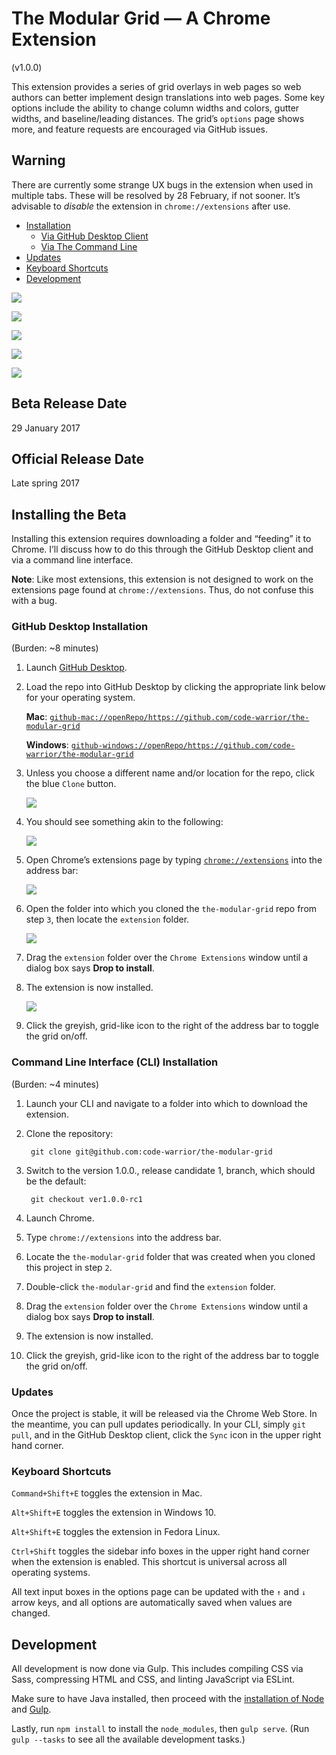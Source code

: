 # The Modular Grid — A Chrome Extension
(v1.0.0)

This extension provides a series of grid overlays in web pages so web authors can better implement design translations into web pages. Some key options include the ability to change column widths and colors, gutter widths, and baseline/leading distances. The grid’s `options` page shows more, and feature requests are encouraged via GitHub issues.

## Warning
There are currently some strange UX bugs in the extension when used in multiple tabs. These will be resolved by 28 February, if not sooner. It’s advisable to *disable* the extension in `chrome://extensions` after use.

- [Installation](#installation)
   * [Via GitHub Desktop Client](#github-desktop-installation)
   * [Via The Command Line](#command-line-installation)
- [Updates](#updates)
- [Keyboard Shortcuts](#keyboard-shortcuts)
- [Development](#development)

![](img/screenshot--baseline-grid.png)

![](img/screenshot--modular-grid.png)

![](img/screenshot--column-grid.png)

![](img/screenshot--settings-1.png)

![](img/screenshot--settings-2.png)

## Beta Release Date
29 January 2017

## Official Release Date
Late spring 2017

## <a name="installation">Installing the Beta</a>
Installing this extension requires downloading a folder and “feeding” it to Chrome. I’ll discuss how to do this through the GitHub Desktop client and via a command line interface.

**Note**: Like most extensions, this extension is not designed to work on the extensions page found at `chrome://extensions`. Thus, do not confuse this with a bug.

### <a name="github-desktop-installation">GitHub Desktop Installation</a>
(Burden: ~8 minutes)

1. Launch [GitHub Desktop](https://desktop.github.com/).

2. Load the repo into GitHub Desktop by clicking the appropriate link below for your operating system.

   **Mac**: [`github-mac://openRepo/https://github.com/code-warrior/the-modular-grid`](github-mac://openRepo/https://github.com/code-warrior/the-modular-grid)

   **Windows**: [`github-windows://openRepo/https://github.com/code-warrior/the-modular-grid`](github-windows://openRepo/https://github.com/code-warrior/the-modular-grid)

3. Unless you choose a different name and/or location for the repo, click the blue `Clone` button.

      ![](img/saving-repo.png)

4. You should see something akin to the following:

      ![](img/extension-loaded-into-github-desktop.png)

5. Open Chrome’s extensions page by typing [`chrome://extensions`](chrome://extensions) into the address bar:

      ![](img/chromes-extensions-page.png)

6. Open the folder into which you cloned the `the-modular-grid` repo from step `3`, then locate the `extension` folder.

      ![](img/the-extension-folder-inside-the-modular-grid-folder.png)

7. Drag the `extension` folder over the `Chrome Extensions` window until a dialog box says **Drop to install**.
8. The extension is now installed.

      ![](img/extension-installed.png)

9. Click the greyish, grid-like icon to the right of the address bar to toggle the grid on/off.

### <a name="command-line-installation">Command Line Interface (CLI) Installation</a>
(Burden: ~4 minutes)

1. Launch your CLI and navigate to a folder into which to download the extension.
2. Clone the repository:

        git clone git@github.com:code-warrior/the-modular-grid

3. Switch to the version 1.0.0., release candidate 1, branch, which should be the default:

        git checkout ver1.0.0-rc1

4. Launch Chrome.
5. Type `chrome://extensions` into the address bar.
6. Locate the `the-modular-grid` folder that was created when you cloned this project in step `2`.
7. Double-click `the-modular-grid` and find the `extension` folder.
8. Drag the `extension` folder over the `Chrome Extensions` window until a dialog box says **Drop to install**.
9. The extension is now installed.
10. Click the greyish, grid-like icon to the right of the address bar to toggle the grid on/off.

### <a name="updates">Updates</a>
Once the project is stable, it will be released via the Chrome Web Store. In the meantime, you can pull updates periodically. In your CLI, simply `git pull`, and in the GitHub Desktop client, click the `Sync` icon in the upper right hand corner.

### <a name="keyboard-shortcuts">Keyboard Shortcuts</a>
`Command+Shift+E` toggles the extension in Mac.

`Alt+Shift+E` toggles the extension in Windows 10.

`Alt+Shift+E` toggles the extension in Fedora Linux.

`Ctrl+Shift` toggles the sidebar info boxes in the upper right hand corner when the extension is enabled. This shortcut is universal across all operating systems.

All text input boxes in the options page can be updated with the `↑` and `↓` arrow keys, and all options are automatically saved when values are changed.

## <a name="development">Development</a>

All development is now done via Gulp. This includes compiling CSS via Sass, compressing HTML and CSS, and linting JavaScript via ESLint.

Make sure to have Java installed, then proceed with the [installation of Node](https://nodejs.org/en/) and [Gulp](http://gulpjs.com/).

Lastly, run `npm install` to install the `node_modules`, then `gulp serve`. (Run `gulp --tasks` to see all the available development tasks.)
